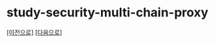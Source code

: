 # study-security-multi-chain-proxy

[[이전으로]](https://github.com/heechul90/study-security-basic-authentication) [[다음으로]](https://github.com/heechul90/study-security-user-details)

